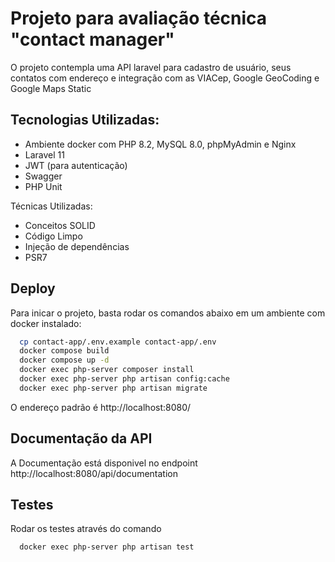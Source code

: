 
# Projeto para avaliação técnica "contact manager"

O projeto contempla uma API laravel para cadastro de usuário, seus contatos com endereço e integração com as VIACep, Google GeoCoding e Google Maps Static

## Tecnologias Utilizadas:

- Ambiente docker com PHP 8.2, MySQL 8.0, phpMyAdmin e Nginx
- Laravel 11 
- JWT (para autenticação)
- Swagger
- PHP Unit

Técnicas Utilizadas:

- Conceitos SOLID
- Código Limpo
- Injeção de dependências
- PSR7

## Deploy

Para inicar o projeto, basta rodar os comandos abaixo em um ambiente com docker instalado:

```bash
  cp contact-app/.env.example contact-app/.env
  docker compose build
  docker compose up -d
  docker exec php-server composer install
  docker exec php-server php artisan config:cache
  docker exec php-server php artisan migrate
```

O endereço padrão é http://localhost:8080/

## Documentação da API

A Documentação está disponivel no endpoint http://localhost:8080/api/documentation

## Testes

Rodar os testes através do comando 

```bash
  docker exec php-server php artisan test
```
